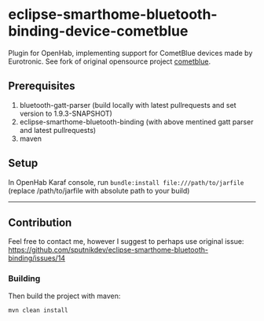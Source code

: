 # eclipse-smarthome-bluetooth-binding-device-cometblue
Plugin for OpenHab, implementing support for CometBlue devices made by Eurotronic.
See fork of original opensource project [cometblue](https://github.com/xrucka/cometblue).

## Prerequisites
1. bluetooth-gatt-parser (build locally with latest pullrequests and set version to 1.9.3-SNAPSHOT)
2. eclipse-smarthome-bluetooth-binding (with above mentined gatt parser and latest pullrequests)
3. maven

## Setup
In OpenHab Karaf console, run
`
bundle:install file:///path/to/jarfile
`
(replace /path/to/jarfile with absolute path to your build)

---
## Contribution
Feel free to contact me, however I suggest to perhaps use original issue:
https://github.com/sputnikdev/eclipse-smarthome-bluetooth-binding/issues/14

### Building

Then build the project with maven:
```bash
mvn clean install
```
